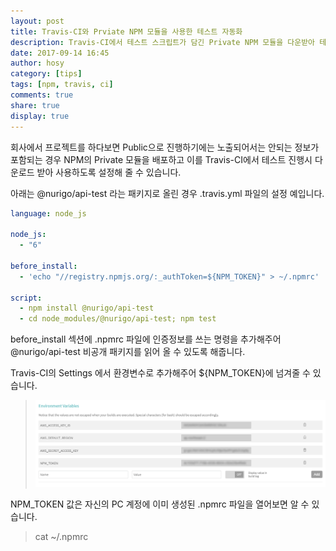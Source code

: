 ```yaml
---
layout: post
title: Travis-CI와 Prviate NPM 모듈을 사용한 테스트 자동화
description: Travis-CI에서 테스트 스크립트가 담긴 Private NPM 모듈을 다운받아 테스트를 자동화 해봅시다
date: 2017-09-14 16:45
author: hosy
category: [tips]
tags: [npm, travis, ci]
comments: true
share: true
display: true
---
```


회사에서 프로젝트를 하다보면 Public으로 진행하기에는 노출되어서는 안되는 정보가 포함되는 경우 NPM의 Private 모듈을 배포하고 이를 Travis-CI에서 테스트 진행시 다운로드 받아 사용하도록 설정해 줄 수 있습니다.

아래는 @nurigo/api-test 라는 패키지로 올린 경우  .travis.yml 파일의 설정 예입니다.

```yml
language: node_js

node_js:
  - "6"

before_install:
  - 'echo "//registry.npmjs.org/:_authToken=${NPM_TOKEN}" > ~/.npmrc'

script:
  - npm install @nurigo/api-test
  - cd node_modules/@nurigo/api-test; npm test
```

before_install 섹션에 .npmrc 파일에 인증정보를 쓰는 명령을 추가해주어 @nurigo/api-test 비공개 패키지를 읽어 올 수 있도록 해줍니다.

Travis-CI의 Settings 에서 환경변수로 추가해주어 ${NPM_TOKEN}에 넘겨줄 수 있습니다.

>![환경변수](/images/travis-settings.png)

NPM_TOKEN 값은 자신의 PC 계정에 이미 생성된 .npmrc 파일을 열어보면 알 수 있습니다.

> cat ~/.npmrc
